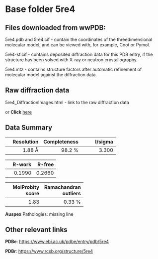 # Base folder 5re4

## Files downloaded from wwPDB:

5re4.pdb and 5re4.cif - contain the coordinates of the threedimensional molecular model, and can be viewed with, for example, Coot or Pymol.

5re4-sf.cif - contains deposited diffraction data for this PDB entry, if the structure has been solved with X-ray or neutron crystallography.

5re4.mtz - contains structure factors after automatic refinement of molecular model against the diffraction data.

## Raw diffraction data

5re4_DiffractionImages.html - link to the raw diffraction data 

or **Click** [here](https://zenodo.org/record/3730483) 

## Data Summary
|   | Resolution | Completeness| I/sigma |
|---|-------------:|----------------:|--------------:|
|   |1.88 Å|98.2  %|<img width=50/>3.300|

|   | **R-work**| **R-free**   
|---|-------------:|----------------:|           
||  0.1990|  0.2660|

|   |**MolProbity<br>score**| **Ramachandran<br>outliers** 
|---|-------------:|----------------:|
||  1.83|  0.33 %|

**Auspex** Pathologies: missing line

 

## Other relevant links 
**PDBe**:  https://www.ebi.ac.uk/pdbe/entry/pdb/5re4
 
**PDBr**: https://www.rcsb.org/structure/5re4 

